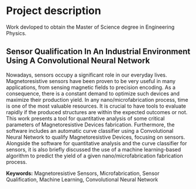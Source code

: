 # Project description
Work devloped to obtain the Master of Science degree in Engineering Physics.

## Sensor Qualification In An Industrial Environment Using A Convolutional Neural Network
Nowadays, sensors occupy a significant role in our everyday lives. Magnetoresistive sensors have been proven to be very useful in many applications, from sensing magnetic fields to precision encoding. As a consequence, there is a constant demand to optimize such devices and maximize their production yield.
In any nano/microfabrication process, time is one of the most valuable resources. It is crucial to have tools to evaluate rapidly if the produced structures are within the expected outcomes or not.
This work presents a tool for quantitative analysis of some critical parameters of Magnetoresistive Devices fabrication. Furthermore, the software includes an automatic curve classifier using a Convolutional Neural Network to qualify Magnetoresistive Devices, focusing on sensors. Alongside the software for quantitative analysis and the curve classifier for sensors, it is also briefly discussed the use of a machine learning-based algorithm to predict the yield of a given nano/microfabrication fabrication process.

**Keywords:** Magnetoresistive Sensors, Microfabrication, Sensor Qualification, Machine Learning, Convolutional Neural Network
